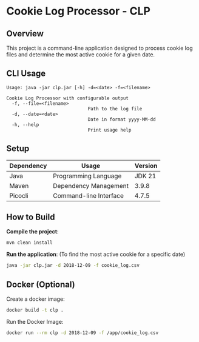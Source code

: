 # Cookie Log Processor - CLP

## Overview

This project is a command-line application designed to process cookie log files and determine the most active cookie for a given date. 
## CLI Usage


    Usage: java -jar clp.jar [-h] -d=<date> -f=<filename>

    Cookie Log Processor with configurable output
      -f, --file=<filename>
                                  Path to the log file
      -d, --date=<date>
                                  Date in format yyyy-MM-dd
      -h, --help                  
                                  Print usage help

## Setup
| Dependency | Usage                  | Version |
|------------|------------------------|---------|
| Java       | Programming Language   | JDK 21  |
| Maven      | Dependency Management  | 3.9.8   |
| Picocli    | Command-line Interface | 4.7.5   |

## How to Build

**Compile the project**:
```sh
mvn clean install
```

**Run the application**:
   (To find the most active cookie for a specific date)
```sh
java -jar clp.jar -d 2018-12-09 -f cookie_log.csv
```

## Docker (Optional)

Create a docker image:
```sh
docker build -t clp .
```
Run the Docker Image:
```sh
docker run --rm clp -d 2018-12-09 -f /app/cookie_log.csv
```